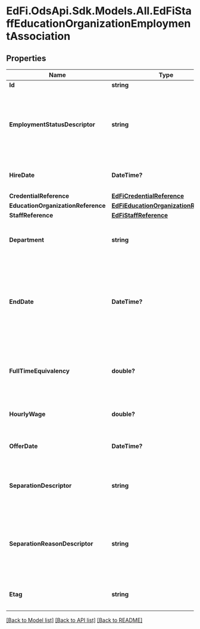 # EdFi.OdsApi.Sdk.Models.All.EdFiStaffEducationOrganizationEmploymentAssociation
## Properties

Name | Type | Description | Notes
------------ | ------------- | ------------- | -------------
**Id** | **string** |  | 
**EmploymentStatusDescriptor** | **string** | Reflects the type of employment or contract; for example:          Probationary          Contractual          Substitute/temporary          Tenured or permanent          Volunteer/no contract          ... | 
**HireDate** | **DateTime?** | The month, day, and year on which an individual was hired for a position. | 
**CredentialReference** | [**EdFiCredentialReference**](EdFiCredentialReference.md) |  | [optional] 
**EducationOrganizationReference** | [**EdFiEducationOrganizationReference**](EdFiEducationOrganizationReference.md) |  | 
**StaffReference** | [**EdFiStaffReference**](EdFiStaffReference.md) |  | 
**Department** | **string** | The department or suborganization the employee/contractor is associated with in the EducationOrganization. | [optional] 
**EndDate** | **DateTime?** | The month, day, and year on which a contract between an individual and a governing authority ends or is terminated under the provisions of the contract (or the date on which the agreement is made invalid). | [optional] 
**FullTimeEquivalency** | **double?** | The ratio between the hours of work expected in a position and the hours of work normally expected in a full-time position in the same setting. | [optional] 
**HourlyWage** | **double?** | Hourly wage associated with the employment position being reported. | [optional] 
**OfferDate** | **DateTime?** | Date at which the staff member was made an official offer for this employment. | [optional] 
**SeparationDescriptor** | **string** | Type of employment separation; for example: Voluntary separation, Involuntary separation,          Mutual agreement          Other, etc. | [optional] 
**SeparationReasonDescriptor** | **string** | Reason for terminating the employment; for example:          Employment in education          Employment outside of education          Retirement          Family/personal relocation          Change of assignment. | [optional] 
**Etag** | **string** | A unique system-generated value that identifies the version of the resource. | [optional] 

[[Back to Model list]](../README.md#documentation-for-models) [[Back to API list]](../README.md#documentation-for-api-endpoints) [[Back to README]](../README.md)

